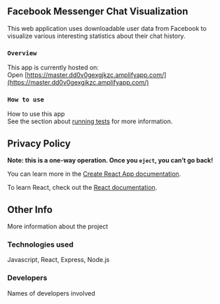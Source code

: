 ## Facebook Messenger Chat Visualization

This web application uses downloadable user data from Facebook to visualize various interesting statistics about their chat history.

### `Overview`

This app is currently hosted on:<br />
Open [https://master.dd0v0gexgjkzc.amplifyapp.com/](https://master.dd0v0gexgjkzc.amplifyapp.com/)

### `How to use`

How to use this app<br />
See the section about [running tests](https://facebook.github.io/create-react-app/docs/running-tests) for more information.

## Privacy Policy

**Note: this is a one-way operation. Once you `eject`, you can’t go back!**

You can learn more in the [Create React App documentation](https://facebook.github.io/create-react-app/docs/getting-started).

To learn React, check out the [React documentation](https://reactjs.org/).

## Other Info
 
 More information about the project


### Technologies used

Javascript, React, Express, Node.js

### Developers

Names of developers involved
